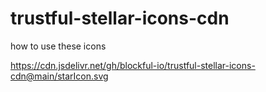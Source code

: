 # trustful-stellar-icons-cdn

how to use these icons

https://cdn.jsdelivr.net/gh/blockful-io/trustful-stellar-icons-cdn@main/starIcon.svg
